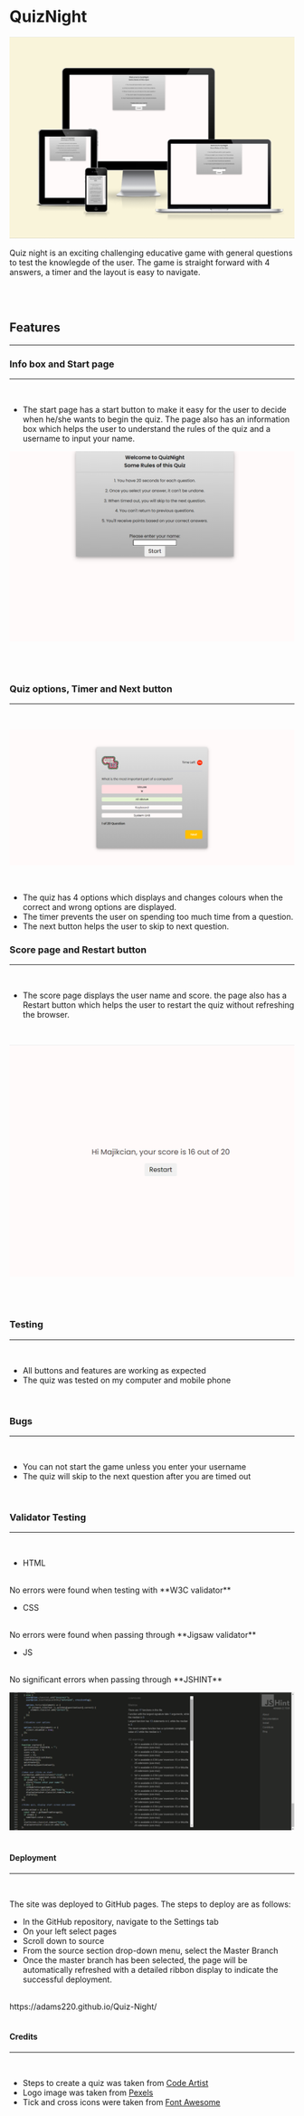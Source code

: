 # QuizNight

![responsive image](/assets/images/responsive1.png)

Quiz night is an exciting challenging educative game with general questions to test the knowlegde of the user. The game is straight forward with 4 answers, a timer and the layout is easy to navigate.

<br>
<br>

## Features
<hr>

### Info box and Start page
<hr>
<br>

- The start page has a start button to make it easy for the user to decide when he/she wants to begin the quiz.
 The page also has an information box which helps the user to understand the rules of the quiz and a username to input your name.

![start page image](/assets/images/Screenshot%20(342).png)

<br>
<br>

### Quiz options, Timer and Next button

<hr>
<br>

![quiz image ](/assets/images/Screenshot%20(316).png)   

<br>

- The quiz has 4 options which displays and changes colours when the correct and wrong options are displayed.
- The timer prevents the user on spending too much time from a question.
- The next button helps the user to skip to next question.

### Score page and Restart button

<hr>
<br>

- The score page displays the user name and score. the page also has a Restart button which helps the user to restart the quiz without refreshing the browser.
<br>

![score page](/assets/images/Screenshot%20(346).png)

<br>

<br>


### Testing
<hr>
<br>

- All buttons and features are working as expected
- The quiz was tested on my computer and mobile phone

<br>

### Bugs
<hr>
<br>

- You can not start the game unless you enter your username
- The quiz will skip to the next question after you are timed out

<br>

### Validator Testing
<hr>
<br>

- HTML
<br>
No errors were found when testing with  **W3C validator**

<br>

- CSS
<br>
No errors were found when passing through  **Jigsaw validator**

<br>

- JS
<br>
No significant errors when passing through **JSHINT**
<br>

![jshints ](/assets/images/Screenshot%20(js1).png)
<br>
<br>

#### Deployment
<hr>
<br>

The site was deployed to GitHub pages. The steps to deploy are as follows:
- In the GitHub repository, navigate to the Settings tab
- On your left select pages
- Scroll down to source
- From the source section drop-down menu, select the Master Branch
- Once the master branch has been selected, the page will be automatically refreshed with a detailed ribbon display to indicate the successful deployment.
<br>
https://adams220.github.io/Quiz-Night/

<br>
<br>

#### Credits
<hr>
<br>

- Steps to create a quiz was taken from [Code Artist](https://www.youtube.com/watch?v=p-2G-7vLuV4&t=4s)
- Logo image was taken from [Pexels](https://www.pexels.com)
- Tick and cross icons were taken from [Font Awesome](https://fontawesome.com)



